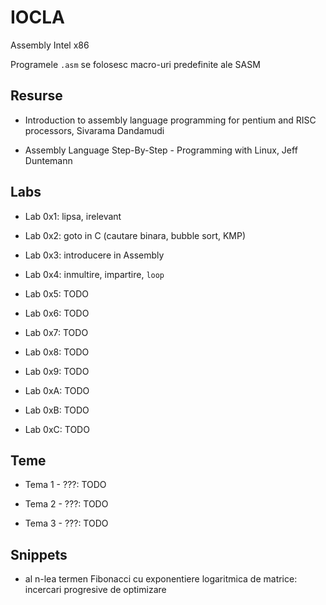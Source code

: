 # IOCLA
Assembly Intel x86

Programele ```.asm``` se folosesc macro-uri predefinite ale SASM

## Resurse
- Introduction to assembly language programming for pentium and RISC processors, Sivarama Dandamudi

- Assembly Language Step-By-Step - Programming with Linux, Jeff Duntemann

## Labs
- Lab 0x1:  lipsa, irelevant

- Lab 0x2: goto in C (cautare binara, bubble sort, KMP)

- Lab 0x3: introducere in Assembly

- Lab 0x4: inmultire, impartire, ```loop```

- Lab 0x5: TODO

- Lab 0x6: TODO

- Lab 0x7: TODO

- Lab 0x8: TODO

- Lab 0x9: TODO

- Lab 0xA: TODO

- Lab 0xB: TODO

- Lab 0xC: TODO


## Teme
- Tema 1 - ???: TODO

- Tema 2 - ???: TODO

- Tema 3 - ???: TODO

## Snippets
- al n-lea termen Fibonacci cu exponentiere logaritmica de matrice: incercari progresive de optimizare
